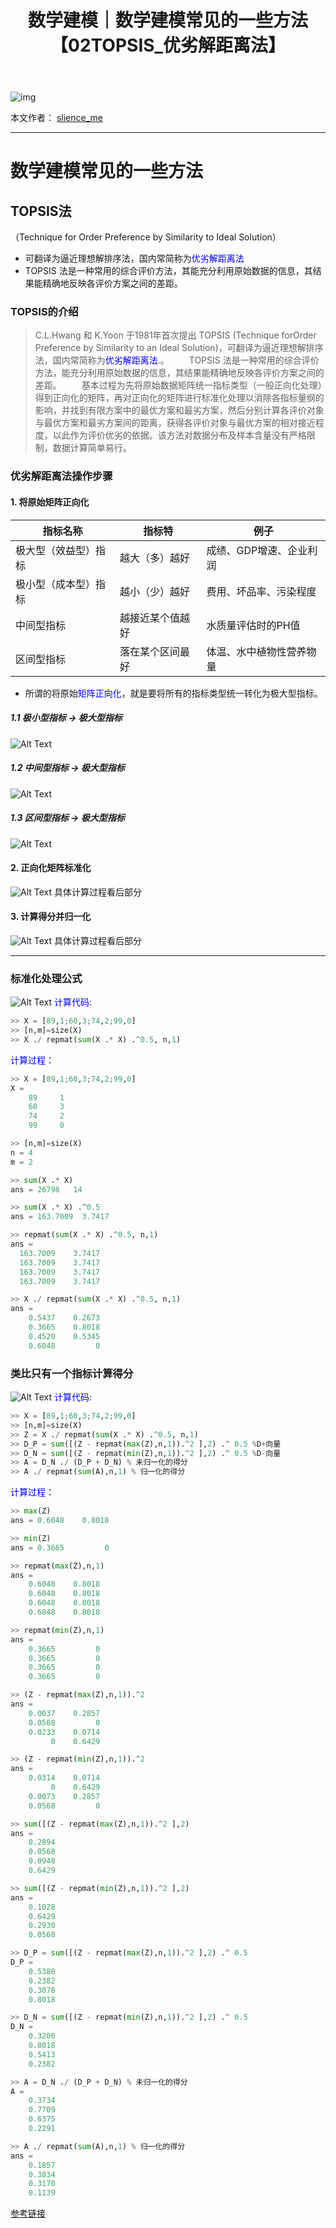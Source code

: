 ﻿---
layout: post
title: 数学建模｜数学建模常见的一些方法【02TOPSIS_优劣解距离法】
categories: [数学建模]
description: 数学建模常见的一些方法【02TOPSIS_优劣解距离法】
keywords: 编程语言, 数学建模
mermaid: false
sequence: false
flow: false
mathjax: false
mindmap: false
mindmap2: false
---

![img](https://raw.githubusercontent.com/slience-me/picGo/master/images/logo_slienceme3.jpeg)

本文作者： [slience_me](https://slienceme.cn/)

---

# 数学建模常见的一些方法
## TOPSIS法
（Technique for Order Preference by Similarity to Ideal Solution）
- 可翻译为逼近理想解排序法，国内常简称为<font color=blue>优劣解距离法</font>
- TOPSIS 法是一种常用的综合评价方法，其能充分利用原始数据的信息，其结果能精确地反映各评价方案之间的差距。


### TOPSIS的介绍

> C.L.Hwang 和 K.Yoon 于1981年首次提出 TOPSIS (Technique forOrder Preference by Similarity to an Ideal Solution)，可翻译为逼近理想解排序法，国内常简称为<font color=blue>优劣解距离法</font>.。
&emsp;&emsp;TOPSIS 法是一种常用的综合评价方法，能充分利用原始数据的信息，其结果能精确地反映各评价方案之间的差距。
&emsp;&emsp;基本过程为先将原始数据矩阵统一指标类型（一般正向化处理）得到正向化的矩阵，再对正向化的矩阵进行标准化处理以消除各指标量纲的影响，并找到有限方案中的最优方案和最劣方案，然后分别计算各评价对象与最优方案和最劣方案间的距离，获得各评价对象与最优方案的相对接近程度，以此作为评价优劣的依据。该方法对数据分布及样本含量没有严格限制，数据计算简单易行。

### 优劣解距离法操作步骤
#### 1. 将原始矩阵正向化
| 指标名称 | 指标特 |例子|
|--|--|--|
| 极大型（效益型）指标 | 越大（多）越好 | 成绩、GDP增速、企业利润  |
| 极小型（成本型）指标  |越小（少）越好  |  费用、坏品率、污染程度 |
| 中间型指标 |越接近某个值越好  | 水质量评估时的PH值  |
| 区间型指标 | 落在某个区间最好 | 体温、水中植物性营养物量  |

- 所谓的将原始<font color=blue>矩阵正向化</font>，就是要将所有的指标类型统一转化为极大型指标。
##### 1.1 极小型指标 → 极大型指标
![Alt Text](/images/posts/791fdd2234c24ac9afd29425b0b8ea95.png)
##### 1.2 中间型指标 → 极大型指标
![Alt Text](/images/posts/18360e7c8f7944cc852041acce0e5e56.png)
##### 1.3 区间型指标 → 极大型指标
![Alt Text](/images/posts/7ae903068aa04bdaa8dc9ad5ead52a75.png)
#### 2. 正向化矩阵标准化
![Alt Text](/images/posts/0ff497317fad4ad09e04f08533130812.png)
具体计算过程看后部分
#### 3. 计算得分并归一化
![Alt Text](/images/posts/e784426ea0934e48b77067726e350417.png)
具体计算过程看后部分

---
### 标准化处理公式
![Alt Text](/images/posts/057420e688eb4debaa3a516b2999b4e7.png)
<font color=blue>计算代码:</font>

```python
>> X = [89,1;60,3;74,2;99,0]
>> [n,m]=size(X)
>> X ./ repmat(sum(X .* X) .^0.5, n,1)
```

<font color=blue>计算过程：</font>
```python
>> X = [89,1;60,3;74,2;99,0]
X =
    89     1
    60     3
    74     2
    99     0

>> [n,m]=size(X)
n = 4
m = 2

>> sum(X .* X)
ans = 26798   14

>> sum(X .* X) .^0.5
ans = 163.7009  3.7417

>> repmat(sum(X .* X) .^0.5, n,1)
ans =
  163.7009    3.7417
  163.7009    3.7417
  163.7009    3.7417
  163.7009    3.7417

>> X ./ repmat(sum(X .* X) .^0.5, n,1)
ans =
    0.5437    0.2673
    0.3665    0.8018
    0.4520    0.5345
    0.6048         0
```
### 类比只有一个指标计算得分
![Alt Text](/images/posts/4272604615af4418aeb34798a415ad78.png)
<font color=blue>计算代码:</font>

```python
>> X = [89,1;60,3;74,2;99,0]
>> [n,m]=size(X)
>> Z = X ./ repmat(sum(X .* X) .^0.5, n,1)
>> D_P = sum([(Z - repmat(max(Z),n,1)).^2 ],2) .^ 0.5 %D+向量
>> D_N = sum([(Z - repmat(min(Z),n,1)).^2 ],2) .^ 0.5 %D-向量
>> A = D_N ./ (D_P + D_N) % 未归一化的得分
>> A ./ repmat(sum(A),n,1) % 归一化的得分
```

<font color=blue>计算过程：</font>

```python
>> max(Z)
ans = 0.6048    0.8018

>> min(Z)
ans = 0.3665         0

>> repmat(max(Z),n,1)
ans =
    0.6048    0.8018
    0.6048    0.8018
    0.6048    0.8018
    0.6048    0.8018

>> repmat(min(Z),n,1)
ans =
    0.3665         0
    0.3665         0
    0.3665         0
    0.3665         0

>> (Z - repmat(max(Z),n,1)).^2
ans =
    0.0037    0.2857
    0.0568         0
    0.0233    0.0714
         0    0.6429

>> (Z - repmat(min(Z),n,1)).^2
ans =
    0.0314    0.0714
         0    0.6429
    0.0073    0.2857
    0.0568         0

>> sum([(Z - repmat(max(Z),n,1)).^2 ],2)
ans =
    0.2894
    0.0568
    0.0948
    0.6429

>> sum([(Z - repmat(min(Z),n,1)).^2 ],2)
ans =
    0.1028
    0.6429
    0.2930
    0.0568

>> D_P = sum([(Z - repmat(max(Z),n,1)).^2 ],2) .^ 0.5
D_P =
    0.5380
    0.2382
    0.3078
    0.8018

>> D_N = sum([(Z - repmat(min(Z),n,1)).^2 ],2) .^ 0.5
D_N =
    0.3206
    0.8018
    0.5413
    0.2382

>> A = D_N ./ (D_P + D_N) % 未归一化的得分
A =
    0.3734
    0.7709
    0.6375
    0.2291

>> A ./ repmat(sum(A),n,1) % 归一化的得分
ans =
    0.1857
    0.3834
    0.3170
    0.1139
```
[参考链接](https://www.youtube.com/watch?v=G3ESRIDUC5w&list=PLvce_oy4ggsHzrmgBz8vwQqRmezDOzo1N)
